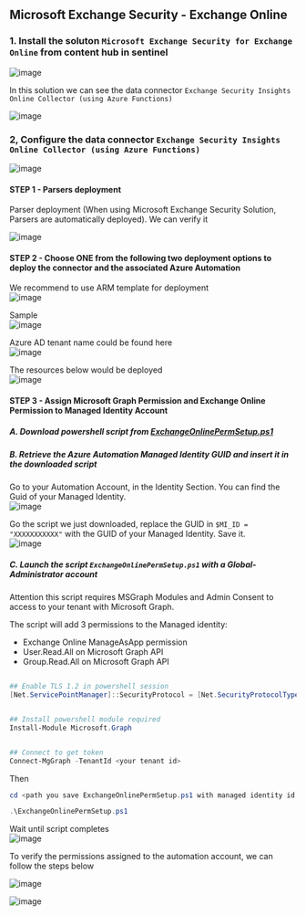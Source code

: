 ## Microsoft Exchange Security - Exchange Online

### 1. Install the soluton `Microsoft Exchange Security for Exchange Online`  from content hub in sentinel
![image](https://github.com/guguji666666/GJS-Sentinel-Tips/assets/96930989/b77641c7-0123-4caf-aa9b-c19f5434b87b)

In this solution we can see the data connector `Exchange Security Insights Online Collector (using Azure Functions)` 

![image](https://github.com/guguji666666/GJS-Sentinel-Tips/assets/96930989/6fc388d5-da9e-44f3-af98-12359ce834d9)


### 2, Configure the data connector `Exchange Security Insights Online Collector (using Azure Functions)` 

![image](https://github.com/guguji666666/GJS-Sentinel-Tips/assets/96930989/be040010-2a75-4d9b-bd97-1d787a086943)


#### STEP 1 - Parsers deployment

Parser deployment (When using Microsoft Exchange Security Solution, Parsers are automatically deployed). We can verify it

![image](https://github.com/guguji666666/GJS-Sentinel-Tips/assets/96930989/8ffebbd7-3298-4750-974e-254d669be73d)


#### STEP 2 - Choose ONE from the following two deployment options to deploy the connector and the associated Azure Automation

We recommend to use ARM template for deployment <br>
![image](https://github.com/guguji666666/GJS-Sentinel-Tips/assets/96930989/327adb39-b05c-4414-8fc6-6b31f0c29446)


Sample <br>
![image](https://github.com/guguji666666/GJS-Sentinel-Tips/assets/96930989/a1b71779-1769-4f01-8bba-55294dd6f3e7)


Azure AD tenant name could be found here <br>
![image](https://github.com/guguji666666/GJS-Sentinel-Tips/assets/96930989/44612575-663f-4c60-bf2b-1516a67dc436)


The resources below would be deployed <br>
![image](https://github.com/guguji666666/GJS-Sentinel-Tips/assets/96930989/9406eb9f-e0f8-492e-89ff-c71ad69471e0)


#### STEP 3 - Assign Microsoft Graph Permission and Exchange Online Permission to Managed Identity Account

##### A. Download powershell script from [ExchangeOnlinePermSetup.ps1](https://github.com/nlepagnez/ESI-PublicContent/blob/main/Solutions/ESICollector/OnlineDeployment/ExchangeOnlinePermSetup.ps1)

##### B. Retrieve the Azure Automation Managed Identity GUID and insert it in the downloaded script

Go to your Automation Account, in the Identity Section. You can find the Guid of your Managed Identity. <br>
![image](https://github.com/guguji666666/GJS-Sentinel-Tips/assets/96930989/1f362780-7a23-4c02-917f-141518a5022a)


Go the script we just downloaded, replace the GUID in `$MI_ID = "XXXXXXXXXXX"` with the GUID of your Managed Identity. Save it. <br>
![image](https://github.com/guguji666666/GJS-Sentinel-Tips/assets/96930989/5df98958-7ea9-460f-ac49-1b6293d37e83)


##### C. Launch the script `ExchangeOnlinePermSetup.ps1` with a **Global-Administrator** account

Attention this script requires MSGraph Modules and Admin Consent to access to your tenant with Microsoft Graph.

The script will add 3 permissions to the Managed identity:
* Exchange Online ManageAsApp permission
* User.Read.All on Microsoft Graph API
* Group.Read.All on Microsoft Graph API

```powershell

## Enable TLS 1.2 in powershell session
[Net.ServicePointManager]::SecurityProtocol = [Net.SecurityProtocolType]::Tls12


## Install powershell module required
Install-Module Microsoft.Graph


## Connect to get token
Connect-MgGraph -TenantId <your tenant id>
```

Then
```powershell
cd <path you save ExchangeOnlinePermSetup.ps1 with managed identity id filled>

.\ExchangeOnlinePermSetup.ps1
```

Wait until script completes <br>
![image](https://github.com/guguji666666/GJS-Sentinel-Tips/assets/96930989/278bbcce-b3d1-491a-a713-25b0b5005ba6)


To verify the permissions assigned to the automation account, we can follow the steps below <br>

![image](https://github.com/guguji666666/GJS-Sentinel-Tips/assets/96930989/c7bf6dd7-695b-4c2b-b2e6-2ae34cbba956)

![image](https://github.com/guguji666666/GJS-Sentinel-Tips/assets/96930989/4cd33e7c-9749-4a34-8c9f-b6b753c1b0c6)


